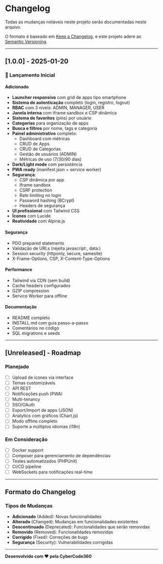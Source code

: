 # Changelog

Todas as mudanças notáveis neste projeto serão documentadas neste arquivo.

O formato é baseado em [Keep a Changelog](https://keepachangelog.com/pt-BR/1.0.0/),
e este projeto adere ao [Semantic Versioning](https://semver.org/lang/pt-BR/).

---

## [1.0.0] - 2025-01-20

### 🎉 Lançamento Inicial

#### Adicionado
- **Launcher responsivo** com grid de apps tipo smartphone
- **Sistema de autenticação** completo (login, registro, logout)
- **RBAC** com 3 níveis: ADMIN, MANAGER, USER
- **Janela interna** com iframe sandbox e CSP dinâmica
- **Sistema de favoritos** (pins) por usuário
- **Categorias** para organização de apps
- **Busca e filtros** por nome, tags e categoria
- **Painel administrativo** completo:
  - Dashboard com métricas
  - CRUD de Apps
  - CRUD de Categorias
  - Gestão de usuários (ADMIN)
  - Métricas de uso (7/30/90 dias)
- **Dark/Light mode** com persistência
- **PWA ready** (manifest.json + service worker)
- **Segurança**:
  - CSP dinâmica por app
  - Iframe sandbox
  - CSRF protection
  - Rate limiting no login
  - Password hashing (BCrypt)
  - Headers de segurança
- **UI profissional** com Tailwind CSS
- **Ícones** com Lucide
- **Reatividade** com Alpine.js

#### Segurança
- PDO prepared statements
- Validação de URLs (rejeita javascript:, data:)
- Session security (httponly, secure, samesite)
- X-Frame-Options, CSP, X-Content-Type-Options

#### Performance
- Tailwind via CDN (sem build)
- Cache headers configurados
- GZIP compression
- Service Worker para offline

#### Documentação
- README completo
- INSTALL.md com guia passo-a-passo
- Comentários no código
- SQL migrations e seeds

---

## [Unreleased] - Roadmap

### Planejado
- [ ] Upload de ícones via interface
- [ ] Temas customizáveis
- [ ] API REST
- [ ] Notificações push (PWA)
- [ ] Multi-tenancy
- [ ] SSO/OAuth
- [ ] Export/Import de apps (JSON)
- [ ] Analytics com gráficos (Chart.js)
- [ ] Modo offline completo
- [ ] Suporte a múltiplos idiomas (i18n)

### Em Consideração
- [ ] Docker support
- [ ] Composer para gerenciamento de dependências
- [ ] Testes automatizados (PHPUnit)
- [ ] CI/CD pipeline
- [ ] WebSockets para notificações real-time

---

## Formato do Changelog

### Tipos de Mudanças
- **Adicionado** (Added): Novas funcionalidades
- **Alterado** (Changed): Mudanças em funcionalidades existentes
- **Descontinuado** (Deprecated): Funcionalidades que serão removidas
- **Removido** (Removed): Funcionalidades removidas
- **Corrigido** (Fixed): Correções de bugs
- **Segurança** (Security): Vulnerabilidades corrigidas

---

**Desenvolvido com ❤️ pela CyberCode360**
